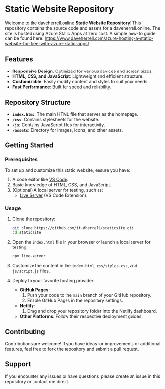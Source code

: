 # Static Website Repository

Welcome to the daveherrell.online **Static Website Repository**! This repository contains the source code and assets for a daveherrell.online. The site is hosted using Azure Static Apps at zero cost.  A simple how-to guide can be found here: https://www.daveherrell.com/azure-hosting-a-static-website-for-free-with-azure-static-apps/

## Features

- **Responsive Design**: Optimized for various devices and screen sizes.
- **HTML, CSS, and JavaScript**: Lightweight and efficient structure.
- **Customizable**: Easily modify content and styles to suit your needs.
- **Fast Performance**: Built for speed and reliability.

## Repository Structure

- **`index.html`**: The main HTML file that serves as the homepage.
- **`/css`**: Contains stylesheets for the website.
- **`/js`**: Contains JavaScript files for interactivity.
- **`/assets`**: Directory for images, icons, and other assets.

## Getting Started

### Prerequisites

To set up and customize this static website, ensure you have:

1. A code editor like [VS Code](https://code.visualstudio.com/).
2. Basic knowledge of HTML, CSS, and JavaScript.
3. (Optional) A local server for testing, such as:
   - [Live Server](https://marketplace.visualstudio.com/items?itemName=ritwickdey.LiveServer) (VS Code Extension).

### Usage

1. Clone the repository:
   ```bash
   git clone https://github.com/it-dherrell/staticsite.git
   cd staticsite
   ```

2. Open the `index.html` file in your browser or launch a local server for testing:
   ```bash
   npx live-server
   ```

3. Customize the content in the `index.html`, `css/styles.css`, and `js/script.js` files.

4. Deploy to your favorite hosting provider:
   - **GitHub Pages**:
     1. Push your code to the `main` branch of your GitHub repository.
     2. Enable GitHub Pages in the repository settings.
   - **Netlify**:
     1. Drag and drop your repository folder into the Netlify dashboard.
   - **Other Platforms**:
     Follow their respective deployment guides.

## Contributing

Contributions are welcome! If you have ideas for improvements or additional features, feel free to fork the repository and submit a pull request.


## Support

If you encounter any issues or have questions, please create an issue in this repository or contact me direct.

